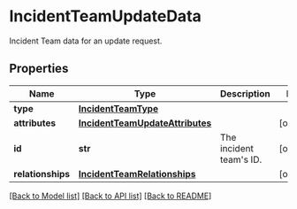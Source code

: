 # IncidentTeamUpdateData

Incident Team data for an update request.

## Properties

| Name              | Type                                                                | Description                 | Notes      |
| ----------------- | ------------------------------------------------------------------- | --------------------------- | ---------- |
| **type**          | [**IncidentTeamType**](IncidentTeamType.md)                         |                             |
| **attributes**    | [**IncidentTeamUpdateAttributes**](IncidentTeamUpdateAttributes.md) |                             | [optional] |
| **id**            | **str**                                                             | The incident team&#39;s ID. | [optional] |
| **relationships** | [**IncidentTeamRelationships**](IncidentTeamRelationships.md)       |                             | [optional] |

[[Back to Model list]](README.md#documentation-for-models) [[Back to API list]](README.md#documentation-for-api-endpoints) [[Back to README]](README.md)

